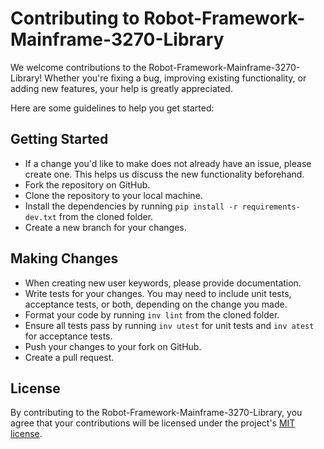 # Contributing to Robot-Framework-Mainframe-3270-Library

We welcome contributions to the Robot-Framework-Mainframe-3270-Library! Whether you're fixing a bug, improving existing functionality, or adding new features, your help is greatly appreciated.

Here are some guidelines to help you get started:

## Getting Started

- If a change you'd like to make does not already have an issue, please create one. This helps us discuss the new functionality beforehand.
- Fork the repository on GitHub.
- Clone the repository to your local machine.
- Install the dependencies by running `pip install -r requirements-dev.txt` from the cloned folder.
- Create a new branch for your changes.

## Making Changes

- When creating new user keywords, please provide documentation.
- Write tests for your changes. You may need to include unit tests, acceptance tests, or both, depending on the change you made.
- Format your code by running `inv lint` from the cloned folder.
- Ensure all tests pass by running `inv utest` for unit tests and `inv atest` for acceptance tests.
- Push your changes to your fork on GitHub.
- Create a pull request.

## License

By contributing to the Robot-Framework-Mainframe-3270-Library, you agree that your contributions will be licensed under the project's [MIT license](LICENSE.md).
